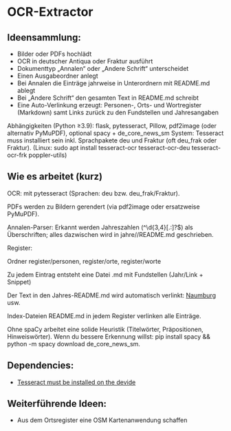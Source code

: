 # OCR-Extractor

## Ideensammlung:
- Bilder oder PDFs hochlädt
- OCR in deutscher Antiqua oder Fraktur ausführt
- Dokumenttyp „Annalen“ oder „Andere Schrift“ unterscheidet
- Einen Ausgabeordner anlegt
- Bei Annalen die Einträge jahrweise in Unterordnern mit README.md ablegt
- Bei „Andere Schrift“ den gesamten Text in README.md schreibt
- Eine Auto-Verlinkung erzeugt: Personen-, Orts- und Wortregister (Markdown) samt Links zurück zu den Fundstellen und Jahresangaben

Abhängigkeiten (Python ≥3.9): flask, pytesseract, Pillow, pdf2image (oder alternativ PyMuPDF), optional spacy + de_core_news_sm
System: Tesseract muss installiert sein inkl. Sprachpakete deu und Fraktur (oft deu_frak oder Fraktur).
(Linux: sudo apt install tesseract-ocr tesseract-ocr-deu tesseract-ocr-frk poppler-utils)

## Wie es arbeitet (kurz)

OCR: mit pytesseract (Sprachen: deu bzw. deu_frak/Fraktur).

PDFs werden zu Bildern gerendert (via pdf2image oder ersatzweise PyMuPDF).

Annalen-Parser: Erkannt werden Jahreszahlen (^\d{3,4}[.:]?$) als Überschriften; alles dazwischen wird in jahre/<Jahr>/README.md geschrieben.

Register:

Ordner register/personen, register/orte, register/worte

Zu jedem Eintrag entsteht eine Datei <slug>.md mit Fundstellen (Jahr/Link + Snippet)

Der Text in den Jahres-README.md wird automatisch verlinkt: [Naumburg](../../register/orte/naumburg.md) usw.

Index-Dateien README.md in jedem Register verlinken alle Einträge.

Ohne spaCy arbeitet eine solide Heuristik (Titelwörter, Präpositionen, Hinweiswörter). Wenn du bessere Erkennung willst: pip install spacy && python -m spacy download de_core_news_sm. 


## Dependencies:
- [Tesseract must be installed on the devide](https://github.com/UB-Mannheim/tesseract/wiki?utm_source=chatgpt.com)
## Weiterführende Ideen:
- Aus dem Ortsregister eine OSM Kartenanwendung schaffen